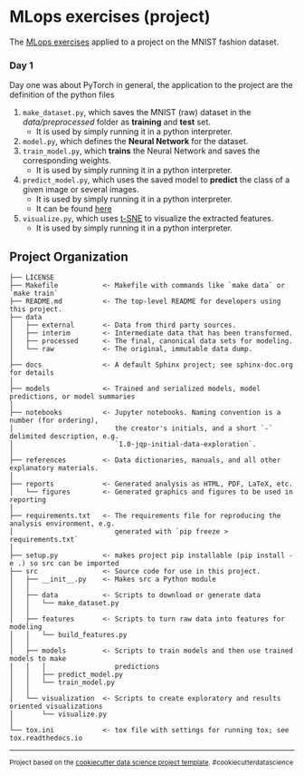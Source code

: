 MLops exercises (project)
==============================

The [MLops exercises](https://github.com/SkafteNicki/dtu_mlops) applied to a project on the MNIST fashion dataset. 

### Day 1 

Day one was about PyTorch in general, the application to the project are the definition of the python files

1. `make_dataset.py`, which saves the MNIST (raw) dataset in the *data/preprocessed* folder as **training** and **test** set.  
   - It is used by simply running it in a python interpreter. 
2. `model.py`, which defines the **Neural Network** for the dataset.  
3. `train_model.py`, which **trains** the Neural Network and saves the corresponding weights.  
   - It is used by simply running it in a python interpreter. 
4. `predict_model.py`, which uses the saved model to **predict** the class of a given image or several images.  
   - It is used by simply running it in a python interpreter.
   - It can be found [here](/src/models/predict_model.py) 
5. `visualize.py`, which uses [t-SNE](https://scikit-learn.org/stable/modules/generated/sklearn.manifold.TSNE.html) to visualize the extracted features.  
   - It is used by simply running it in a python interpreter. 





Project Organization
------------

    ├── LICENSE
    ├── Makefile           <- Makefile with commands like `make data` or `make train`
    ├── README.md          <- The top-level README for developers using this project.
    ├── data
    │   ├── external       <- Data from third party sources.
    │   ├── interim        <- Intermediate data that has been transformed.
    │   ├── processed      <- The final, canonical data sets for modeling.
    │   └── raw            <- The original, immutable data dump.
    │
    ├── docs               <- A default Sphinx project; see sphinx-doc.org for details
    │
    ├── models             <- Trained and serialized models, model predictions, or model summaries
    │
    ├── notebooks          <- Jupyter notebooks. Naming convention is a number (for ordering),
    │                         the creator's initials, and a short `-` delimited description, e.g.
    │                         `1.0-jqp-initial-data-exploration`.
    │
    ├── references         <- Data dictionaries, manuals, and all other explanatory materials.
    │
    ├── reports            <- Generated analysis as HTML, PDF, LaTeX, etc.
    │   └── figures        <- Generated graphics and figures to be used in reporting
    │
    ├── requirements.txt   <- The requirements file for reproducing the analysis environment, e.g.
    │                         generated with `pip freeze > requirements.txt`
    │
    ├── setup.py           <- makes project pip installable (pip install -e .) so src can be imported
    ├── src                <- Source code for use in this project.
    │   ├── __init__.py    <- Makes src a Python module
    │   │
    │   ├── data           <- Scripts to download or generate data
    │   │   └── make_dataset.py
    │   │
    │   ├── features       <- Scripts to turn raw data into features for modeling
    │   │   └── build_features.py
    │   │
    │   ├── models         <- Scripts to train models and then use trained models to make
    │   │   │                 predictions
    │   │   ├── predict_model.py
    │   │   └── train_model.py
    │   │
    │   └── visualization  <- Scripts to create exploratory and results oriented visualizations
    │       └── visualize.py
    │
    └── tox.ini            <- tox file with settings for running tox; see tox.readthedocs.io


--------

<p><small>Project based on the <a target="_blank" href="https://drivendata.github.io/cookiecutter-data-science/">cookiecutter data science project template</a>. #cookiecutterdatascience</small></p>
